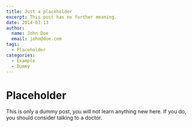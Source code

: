 ```yaml
---
title: Just a placeholder
excerpt: This post has no further meaning.
date: 2014-03-13
author:
  name: John Doe
  email: john@doe.com
tags:
  - Placeholder
categories:
  - Example
  - Dummy
---
```


# Placeholder

This is only a dummy post, you will not learn anything new here. If you do, you should consider talking to a doctor.
